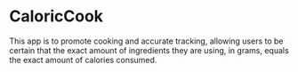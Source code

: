 # CaloricCook
This app is to promote cooking and accurate tracking, allowing users to be certain that the exact amount of ingredients they are using, in grams, equals the exact amount of calories consumed.
